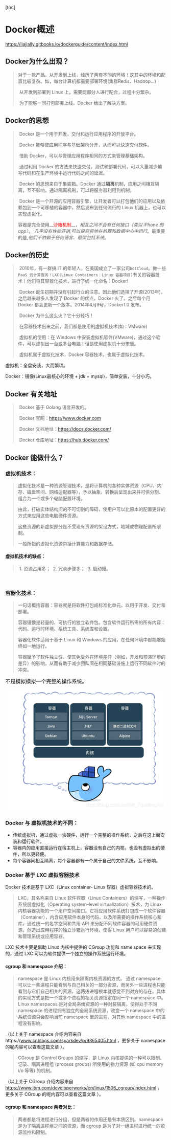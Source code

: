 [toc]

# Docker概述

<https://jiajially.gitbooks.io/dockerguide/content/index.html>

## Docker为什么出现？

> ​	对于一款产品，从开发到上线，经历了两套不同的环境！这其中的环境和配置比较复杂。
> ​	如，每台计算机都需要部署环境(集群Redis、Hadoop...)
>
> ​	从开发到部署到 Linux 上，需要两部分人进行配合，过程十分繁杂。
>
> ​	为了能够一同打包部署上线，Docker 给出了解决方案。

## Docker的思想

>   ​	Docker 是一个用于开发，交付和运行应用程序的开放平台。
>
>   ​	Docker 能够使应用程序与基础架构分开，从而可以快速交付软件。
>
>   ​	借助 Docker，可以与管理应用程序相同的方式来管理基础架构。
>
>   ​	通过利用 Docker 的方法来快速交付，测试和部署代码，可以大量减少编写代码和在生产环境中运行代码之间的延迟。
>
>   ​	Docker 的思想来自于集装箱。Docker 通过**隔离**机制，应用之间相互隔离，互不影响。通过隔离机制，可以将服务器利用到机制。

> ​	Docker 是一个开源的应用容器引擎，让开发者可以打包他们的应用以及依赖包到一个可移植的容器中，然后发布到任何流行的 Linux 机器上，也可以实现虚拟化。
>
> ​	容器是完全使用__<span style="color: red">沙箱机制</span>__，*相互之间不会有任何接口（类似 iPhone 的 app）*。 *几乎没有性能开销,可以很容易地在机器和数据中心中运行*。最重要的是,*他们不依赖于任何语言、框架包括系统*。

## Docker的历史

> ​	2010年，有一群搞 IT 的年轻人，在美国成立了一家公司`DotCloud`。做一些 `PaaS 云计算服务！LXC(Linux Containers：Linux 容器项目)`有关的容器技术！他们将其容器化技术，进行了统一化命名：Docker!
>
> ​	Docker 诞生初期并没有引起行业的注意。因此他们选择了开源(2013年)。之后越来越多人发现了 Docker 的优点。Docker 火了。之后每个月 	Docker 都会更新一个版本。2014年4月9号，Docker1.0 发布。
>
> ​	Docker 为什么这么火？它十分轻巧！
>
> ​	在容器技术出来之前，我们都是使用的虚拟机技术(如：VMware)
>
> ​	虚拟机的使用：在 Windows 中安装虚拟机软件(VMware)，通过这个软件，可以虚拟出一台或多台电脑！但是使用虚拟机十分笨重。
>
> ​	虚拟机属于虚拟化技术，Docker 容器技术，也属于虚拟化技术。

虚拟机：全盘安装，大而繁琐。

Docker：镜像(Linux最核心的环境 + jdk + mysql)，简单安装，十分小巧。

## Docker 有关地址

> ​	Docker 基于 Golang 语言开发的。
>
> ​	Docker 官网：<https://www.docker.com>
>
> ​	Docker 文档地址：<https://docs.docker.com/>
>
> ​	Docker 仓库地址：<https://hub.docker.com/>

## Docker 能做什么？

### 虚拟机技术：

> 虚拟化技术是一种资源管理技术，是将计算机的各种实体资源（CPU、内存、磁盘空间、网络适配器等），予以抽象、转换后呈现出来并可供分割、组合为一个或多个电脑配置环境。
>
> 由此，打破实体结构间的不可切割的障碍，使用户可以比原本的配置更好的方式来应用这些电脑硬件资源。
>
> 这些资源的新虚拟部分是不受现有资源的架设方式，地域或物理配置所限制。
>
> 一般所指的虚拟化资源包括计算能力和数据存储。

#### 虚拟机技术的缺点：

> ​	1. 资源占用多；
> ​	2. 冗余步骤多；
> ​	3. 启动慢。

![]()

### 容器化技术：

> 一句话概括容器：容器就是将软件打包成标准化单元，以用于开发、交付和部署。
>
> 容器镜像是轻量的、可执行的独立软件包。包含软件运行所需的所有内容：代码、运行时环境、系统工具、系统库和设置。
>
> 容器化软件适用于基于 Linux 和 Windows 的应用，在任何环境中都能够始终如一地运行。
>
> 容器赋予了软件独立性，使其免受外在环境差异（例如，开发和预演环境的差异）的影响，从而有助于减少团队间在相同基础设施上运行不同软件时的冲突。

​	<span style="font-size: 16px">不是模拟模拟一个完整的操作系统。</span>

![](img/container.png)

### Docker 与 虚拟机技术的不同：

- 传统虚拟机，通过虚拟一块硬件，运行一个完整的操作系统，之后在这上面安装和运行软件。
- 容器内的应用直接运行在宿主机上，容器没有自己的内核，也没有虚拟出的硬件，所以更轻便。
- 每个容器间相互隔离，每个容器都有一个属于自己的文件系统，互不影响。

### Docker 基于 LXC 虚拟容器技术
Docker 技术是基于 LXC（Linux container- Linux 容器）虚拟容器技术的。

> LXC，其名称来自 Linux 软件容器（Linux Containers）的缩写，一种操作系统层虚拟化（Operating system–level virtualization）技术，为 Linux 内核容器功能的一个用户空间接口。它将应用软件系统打包成一个软件容器（Container），内含应用软件本身的代码，以及所需要的操作系统核心和库。通过统一的名字空间和共用 API 来分配不同软件容器的可用硬件资源，创造出应用程序的独立沙箱运行环境，使得 Linux 用户可以容易的创建和管理系统或应用容器。

LXC 技术主要是借助 Linux 内核中提供的 CGroup 功能和 name space 来实现的，通过 LXC 可以为软件提供一个独立的操作系统运行环境。

#### cgroup 和 namespace 介绍：

> namespace 是 Linux 内核用来隔离内核资源的方式。 通过 namespace 可以让一些进程只能看到与自己相关的一部分资源，而另外一些进程也只能看到与它们自己相关的资源，这两拨进程根本就感觉不到对方的存在。具体的实现方式是把一个或多个进程的相关资源指定在同一个 namespace 中。Linux namespaces 是对全局系统资源的一种封装隔离，使得处于不同 namespace 的进程拥有独立的全局系统资源，改变一个 namespace 中的系统资源只会影响当前 namespace 里的进程，对其他 namespace 中的进程没有影响。

（以上关于 namespace 介绍内容来自https://www.cnblogs.com/sparkdev/p/9365405.html ，更多关于 namespace 的呢内容可以查看这篇文章 ）。

> CGroup 是 Control Groups 的缩写，是 Linux 内核提供的一种可以限制、记录、隔离进程组 (process groups) 所使用的物力资源 (如 cpu memory i/o 等等) 的机制。

（以上关于 CGroup 介绍内容来自 https://www.ibm.com/developerworks/cn/linux/1506_cgroup/index.html ，更多关于 CGroup 的呢内容可以查看这篇文章 ）。

#### cgroup 和 namespace 两者对比：

> 两者都是将进程进行分组，但是两者的作用还是有本质区别。namespace 是为了隔离进程组之间的资源，而 cgroup 是为了对一组进程进行统一的资源监控和限制。


